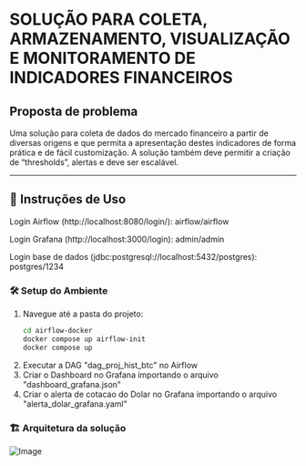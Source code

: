 # SOLUÇÃO PARA COLETA, ARMAZENAMENTO, VISUALIZAÇÃO E MONITORAMENTO DE INDICADORES FINANCEIROS

## Proposta de problema
Uma solução para coleta de dados do mercado financeiro a partir de diversas origens e que permita a apresentação destes indicadores de forma prática e de fácil customização. A solução também deve permitir a criação de “thresholds”, alertas e deve ser escalável.

---

## 🚀 Instruções de Uso

Login Airflow (http://localhost:8080/login/): airflow/airflow

Login Grafana (http://localhost:3000/login): admin/admin

Login base de dados (jdbc:postgresql://localhost:5432/postgres): postgres/1234

### 🛠️ Setup do Ambiente

1. Navegue até a pasta do projeto:
   ```bash
   cd airflow-docker
   docker compose up airflow-init
   docker compose up
2. Executar a DAG "dag_proj_hist_btc" no Airflow
3. Criar o Dashboard no Grafana importando o arquivo "dashboard_grafana.json"
4. Criar o alerta de cotacao do Dolar no Grafana importando o arquivo "alerta_dolar_grafana.yaml"

### 🏗️ Arquitetura da solução

![Image](https://github.com/user-attachments/assets/dce0f5b8-cf7e-439c-96cb-6eb5574849df)
